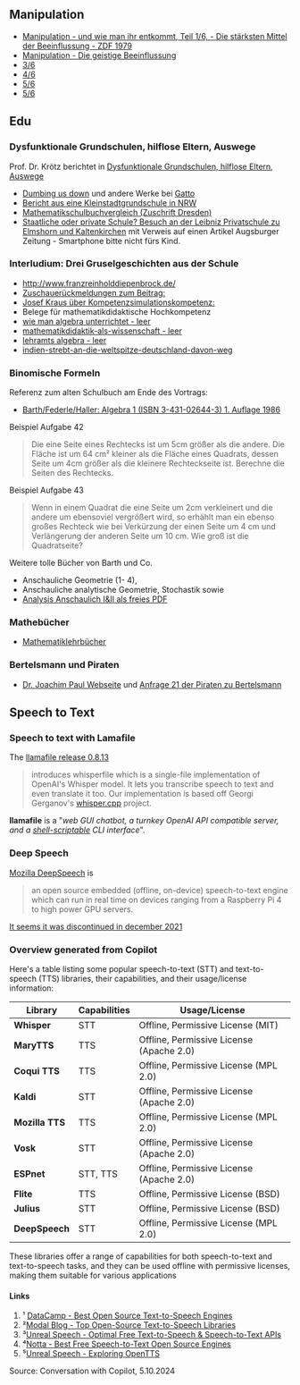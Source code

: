 ## Manipulation

 - [Manipulation - und wie man ihr entkommt, Teil 1/6, - Die stärksten Mittel der Beeinflussung - ZDF 1979](https://www.youtube.com/watch?v=VjpzrAc2qJ4)
 - [Manipulation - Die geistige Beeinflussung](https://www.youtube.com/watch?v=wrsr8MfrMbk)
 - [3/6](https://www.youtube.com/watch?v=rxlheWCGRxw)
 - [4/6](https://www.youtube.com/watch?v=-kaGaxJS-mI)
 - [5/6](https://www.youtube.com/watch?v=KH4t90YUdqc)
 - [5/6](https://www.youtube.com/watch?v=94TxqIUS3KI)
## Edu

### Dysfunktionale Grundschulen, hilflose Eltern, Auswege
Prof. Dr. Krötz berichtet in [Dysfunktionale Grundschulen, hilflose Eltern, Auswege](https://www.youtube.com/watch?v=QtIOXoVSp_o)
 - [Dumbing us down](https://archive.org/details/DumbingUsDown-TheHiddenAgendaOfCompulsoryEducation/page/n21/mode/2up) und andere Werke bei [Gatto](https://archive.org/search?query=creator%3A%22JOHN+TAYLOR+GATTO%22)
 - [Bericht aus eine Kleinstadtgrundschule in NRW](https://drive.google.com/file/d/1hMbMcxTvNFZ2jXHDVJYTC3zqENw6wd0d/view?usp=sharing)
 - [Mathematikschulbuchvergleich (Zuschrift Dresden)](https://drive.google.com/file/d/1cBH6wLq6mpX5tSwd5RRn1kC0qhxZv2_M/view?usp=sharing)
 - [Staatliche oder private Schule? Besuch an der Leibniz Privatschule zu Elmshorn und Kaltenkirchen](https://drive.google.com/file/d/1q70K97owOBWjRLuDTZZDq6Cmo1OvP9L9/view?usp=sharing) mit Verweis auf einen Artikel Augsburger Zeitung - Smartphone bitte nicht fürs Kind.

### Interludium: Drei Gruselgeschichten aus der Schule
 - http://www.franzreinholddiepenbrock.de/
 - [Zuschauerückmeldungen zum Beitrag:](https://drive.google.com/file//1SRJ5LuyfM57BMvxtun5wne860njxf4r4/view)
 - [Josef Kraus über Kompetenzsimulationskompetenz:]()
 - Belege für mathematikdidaktische Hochkompetenz
  - [wie man algebra unterrichtet - leer](https://schule-mathematik.blogspot.com/2023/04/wie-man-algebra-unterrichtet.html)
  - [mathematikdidaktik-als-wissenschaft - leer](https://schule-mathematik.blogspot.com/2023/04/mathematikdidaktik-als-wissenschaft.html)
  - [lehramts algebra - leer](https://schule-mathematik.blogspot.com/2023/05/lehramtsalgebra.html)
 - [indien-strebt-an-die-weltspitze-deutschland-davon-weg](https://deutsche-wirtschafts-nachrichten.de/703016/indien-strebt-an-die-weltspitze-deutschland-davon-weg)

### Binomische Formeln 
Referenz zum alten Schulbuch am Ende des Vortrags:

- [Barth/Federle/Haller: Algebra 1 (ISBN 3-431-02644-3) 1. Auflage 1986](https://www.booklooker.de/B%C3%BCcher/Friedrich-Barth+Algebra-7-Jahrgangsstufe/id/A02Cor0601ZZq)

Beispiel Aufgabe 42

> Die eine Seite eines Rechtecks ist um 5cm größer als die andere. Die Fläche ist um 64 cm² kleiner als die Fläche eines Quadrats, dessen Seite um 4cm größer als die kleinere Rechteckseite ist.
> Berechne die Seiten des Rechtecks.

Beispiel Aufgabe 43

> Wenn in einem Quadrat die eine Seite um 2cm verkleinert und die andere um ebensoviel vergrößert wird, so erhählt man ein ebenso großes Rechteck wie bei Verkürzung der einen Seite um 4 cm und Verlängerung der anderen Seite um 10 cm.
> Wie groß ist die Quadratseite?

Weitere tolle Bücher von Barth und Co.
 - Anschauliche Geometrie (1- 4),
 - Anschauliche analytische Geometrie, Stochastik sowie
 - [Analysis Anschaulich I&II als freies PDF](https://eumenides.de)



### Mathebücher 
 - [Mathematiklehrbücher](https://mathematikalpha.de/mathematikschulbuecher)

### Bertelsmann und Piraten
 - [Dr. Joachim Paul Webseite](http://www.vordenker.de/) und [Anfrage 21 der Piraten zu Bertelsmann](https://www.vordenker.de/blog/1658/)


## Speech to Text

### Speech to text with Lamafile
The [llamafile release 0.8.13](https://github.com/Mozilla-Ocho/llamafile/releases/tag/0.8.13) 

> introduces whisperfile which is a single-file implementation of OpenAI's Whisper model. It lets you transcribe speech
 to text and even translate it too. Our implementation is based off Georgi Gerganov's [whisper.cpp](https://huggingface.co/ggerganov/whisper.cpp) project.

**llamafile** is a "_web GUI chatbot, a turnkey OpenAI API compatible server, and a [shell-scriptable](https://justine.lol/oneliners/) CLI interface_". 

### Deep Speech
[Mozilla DeepSpeech](https://github.com/mozilla/DeepSpeech) is 
> an open source embedded (offline, on-device) speech-to-text engine which can run in real time on devices ranging from a Raspberry Pi 4 to high power GPU servers.

[It seems it was discontinued in december 2021](https://github.com/mozilla/DeepSpeech/issues/3693)

### Overview generated from Copilot

Here's a table listing some popular speech-to-text (STT) and text-to-speech (TTS) libraries, their capabilities, and their usage/license information:

| Library         | Capabilities         | Usage/License                              |
|-----------------|----------------------|--------------------------------------------|
| **Whisper**     | STT                  | Offline, Permissive License (MIT)          |
| **MaryTTS**     | TTS                  | Offline, Permissive License (Apache 2.0)   |
| **Coqui TTS**   | TTS                  | Offline, Permissive License (MPL 2.0)      |
| **Kaldi**       | STT                  | Offline, Permissive License (Apache 2.0)   |
| **Mozilla TTS** | TTS                  | Offline, Permissive License (MPL 2.0)      |
| **Vosk**        | STT                  | Offline, Permissive License (Apache 2.0)   |
| **ESPnet**      | STT, TTS             | Offline, Permissive License (Apache 2.0)   |
| **Flite**       | TTS                  | Offline, Permissive License (BSD)          |
| **Julius**      | STT                  | Offline, Permissive License (BSD)          |
| **DeepSpeech**  | STT                  | Offline, Permissive License (MPL 2.0)      |

These libraries offer a range of capabilities for both speech-to-text and text-to-speech tasks, and they can be used offline with permissive licenses, making them suitable for various applications

#### Links

 1. ¹ [DataCamp - Best Open Source Text-to-Speech Engines](https://www.datacamp.com/blog/best-open-source-text-to-speech-tts-engines)
1. ²[Modal Blog - Top Open-Source Text-to-Speech Libraries](https://modal.com/blog/open-source-tts)
1. ³[Unreal Speech - Optimal Free Text-to-Speech & Speech-to-Text APIs](https://blog.unrealspeech.com/the-best-free-apis-ai-models-and-open-source-platforms-for-speech-to-text-conversion/)
1. ⁴[Notta - Best Free Speech-to-Text Open Source Engines](https://www.notta.ai/en/blog/speech-to-text-open-source)
1. ⁵[Unreal Speech - Exploring OpenTTS](https://blog.unrealspeech.com/exploring-opentts-an-open-source-text-to-speech-tool/)

Source: Conversation with Copilot, 5.10.2024
